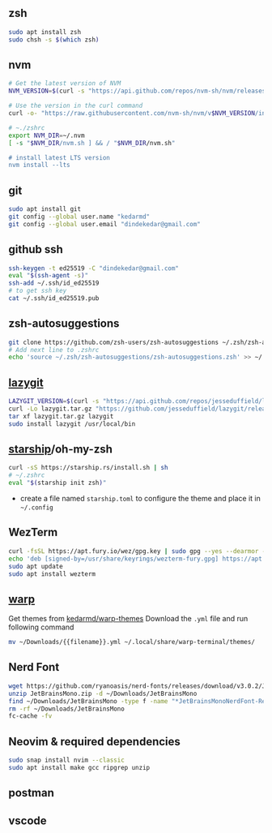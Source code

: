 ## zsh
```sh
sudo apt install zsh
sudo chsh -s $(which zsh)
```
## nvm
```sh
# Get the latest version of NVM
NVM_VERSION=$(curl -s "https://api.github.com/repos/nvm-sh/nvm/releases/latest" | grep -Po '"tag_name": "v\K[^"]*')

# Use the version in the curl command
curl -o- "https://raw.githubusercontent.com/nvm-sh/nvm/v$NVM_VERSION/install.sh" | bash

# ~./zshrc
export NVM_DIR=~/.nvm
[ -s "$NVM_DIR/nvm.sh ] && / "$NVM_DIR/nvm.sh"

# install latest LTS version
nvm install --lts
```
## git
```sh
sudo apt install git
git config --global user.name "kedarmd"
git config --global user.email "dindekedar@gmail.com"
```
## github ssh
```sh
ssh-keygen -t ed25519 -C "dindekedar@gmail.com"
eval "$(ssh-agent -s)"
ssh-add ~/.ssh/id_ed25519
# to get ssh key
cat ~/.ssh/id_ed25519.pub
```

## zsh-autosuggestions
```sh
git clone https://github.com/zsh-users/zsh-autosuggestions ~/.zsh/zsh-autosuggestions
# Add next line to .zshrc
echo 'source ~/.zsh/zsh-autosuggestions/zsh-autosuggestions.zsh' >> ~/.zshrc
```
## [lazygit](https://github.com/jesseduffield/lazygit)
```sh
LAZYGIT_VERSION=$(curl -s "https://api.github.com/repos/jesseduffield/lazygit/releases/latest" | grep -Po '"tag_name": "v\K[^"]*')
curl -Lo lazygit.tar.gz "https://github.com/jesseduffield/lazygit/releases/latest/download/lazygit_${LAZYGIT_VERSION}_Linux_x86_64.tar.gz"
tar xf lazygit.tar.gz lazygit
sudo install lazygit /usr/local/bin
```
## [starship](https://starship.rs/installing/)/oh-my-zsh
```sh
curl -sS https://starship.rs/install.sh | sh
# ~/.zshrc
eval "$(starship init zsh)"
```
* create a file named `starship.toml` to configure the theme and place it in `~/.config`

## WezTerm
```sh
curl -fsSL https://apt.fury.io/wez/gpg.key | sudo gpg --yes --dearmor -o /usr/share/keyrings/wezterm-fury.gpg
echo 'deb [signed-by=/usr/share/keyrings/wezterm-fury.gpg] https://apt.fury.io/wez/ * *' | sudo tee /etc/apt/sources.list.d/wezterm.list
sudo apt update
sudo apt install wezterm
```

## [warp](https://www.warp.dev/)
Get themes from [kedarmd/warp-themes](https://github.com/kedarmd/warp-themes)
Download the `.yml` file and run following command
```sh
mv ~/Downloads/{{filename}}.yml ~/.local/share/warp-terminal/themes/
```

## Nerd Font
```sh
wget https://github.com/ryanoasis/nerd-fonts/releases/download/v3.0.2/JetBrainsMono.zip
unzip JetBrainsMono.zip -d ~/Downloads/JetBrainsMono
find ~/Downloads/JetBrainsMono -type f -name "*JetBrainsMonoNerdFont-Regular.ttf" -exec mv {} ~/.local/share/fonts/ \;
rm -rf ~/Downloads/JetBrainsMono
fc-cache -fv
```

## Neovim & required dependencies
```sh
sudo snap install nvim --classic
sudo apt install make gcc ripgrep unzip
```

## postman
## vscode

